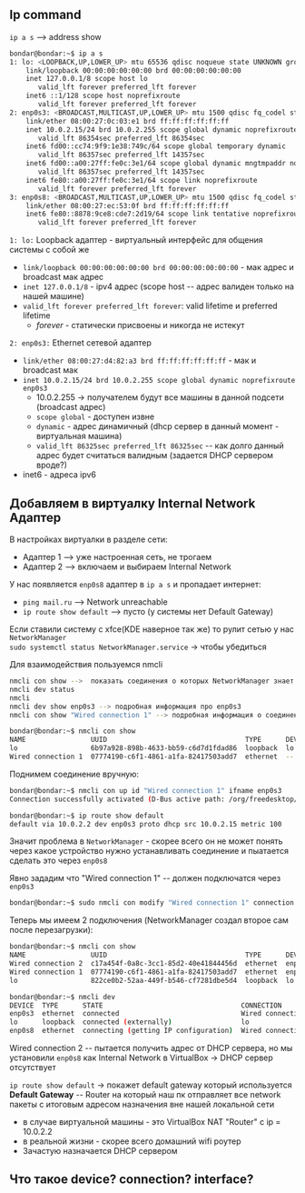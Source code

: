 ## Ip command

`ip a s` —> address show

```sh
bondar@bondar:~$ ip a s
1: lo: <LOOPBACK,UP,LOWER_UP> mtu 65536 qdisc noqueue state UNKNOWN group default qlen 1000
    link/loopback 00:00:00:00:00:00 brd 00:00:00:00:00:00
    inet 127.0.0.1/8 scope host lo
       valid_lft forever preferred_lft forever
    inet6 ::1/128 scope host noprefixroute 
       valid_lft forever preferred_lft forever
2: enp0s3: <BROADCAST,MULTICAST,UP,LOWER_UP> mtu 1500 qdisc fq_codel state UP group default qlen 1000
    link/ether 08:00:27:0c:03:e1 brd ff:ff:ff:ff:ff:ff
    inet 10.0.2.15/24 brd 10.0.2.255 scope global dynamic noprefixroute enp0s3
       valid_lft 86354sec preferred_lft 86354sec
    inet6 fd00::cc74:9f9:1e38:749c/64 scope global temporary dynamic 
       valid_lft 86357sec preferred_lft 14357sec
    inet6 fd00::a00:27ff:fe0c:3e1/64 scope global dynamic mngtmpaddr noprefixroute 
       valid_lft 86357sec preferred_lft 14357sec
    inet6 fe80::a00:27ff:fe0c:3e1/64 scope link noprefixroute 
       valid_lft forever preferred_lft forever
3: enp0s8: <BROADCAST,MULTICAST,UP,LOWER_UP> mtu 1500 qdisc fq_codel state UP group default qlen 1000
    link/ether 08:00:27:ec:53:0f brd ff:ff:ff:ff:ff:ff
    inet6 fe80::8878:9ce8:cde7:2d19/64 scope link tentative noprefixroute 
       valid_lft forever preferred_lft forever
```

`1: lo:` Loopback адаптер - виртуальный интерфейс для общения системы с собой же

- `link/loopback 00:00:00:00:00:00 brd 00:00:00:00:00:00` - мак адрес и broadcast мак адрес
- `inet 127.0.0.1/8` - ipv4 адрес (scope host -- адрес валиден только на нашей машине)
- `valid_lft forever preferred_lft forever`: valid lifetime и preferred lifetime
  - _forever_ - статически присвоены и никогда не истекут

`2: enp0s3:` Ethernet сетевой адаптер

- `link/ether 08:00:27:d4:82:a3 brd ff:ff:ff:ff:ff:ff` - мак и broadcast мак
- `inet 10.0.2.15/24 brd 10.0.2.255 scope global dynamic noprefixroute enp0s3`
  - 10.0.2.255 -> получателем будут все машины в данной подсети (broadcast адрес)
  - `scope global` - доступен извне
  - `dynamic` - адрес динамичный (dhcp сервер в данный момент - виртуальная машина)
  - `valid_lft 86325sec preferred_lft 86325sec` -- как долго данный адрес будет считаться валидным (задается DHCP сервером вроде?)
- inet6 - адреса ipv6

## Добавляем в виртуалку Internal Network Адаптер

В настройках виртуалки в разделе сети:

- Адаптер 1 --> уже настроенная сеть, не трогаем
- Адаптер 2 --> включаем и выбираем Internal Network

У нас появляется `enp0s8` адаптер в `ip a s` и пропадает интернет:

- `ping mail.ru` --> Network unreachable
- `ip route show default` --> пусто (у системы нет Default Gateway)

Если ставили систему с xfce(KDE наверное так же) то рулит сетью у нас `NetworkManager`  
`sudo systemctl status NetworkManager.service` -> чтобы убедиться

Для взаимодействия пользуемся nmcli

```sh
nmcli con show -->  показать соединения о которых NetworkManager знает
nmcli dev status
nmcli
nmcli dev show enp0s3 --> подробная информация про enp0s3
nmcli con show "Wired connection 1" --> подробная информация о соединении
```

```sh
bondar@bondar:~$ nmcli con show
NAME                UUID                                  TYPE      DEVICE 
lo                  6b97a928-898b-4633-bb59-c6d7d1fdad86  loopback  lo     
Wired connection 1  07774190-c6f1-4861-a1fa-82417503add7  ethernet  --     
```

Поднимем соединение вручную:

```sh
bondar@bondar:~$ nmcli con up id "Wired connection 1" ifname enp0s3
Connection successfully activated (D-Bus active path: /org/freedesktop/NetworkManager/ActiveConnection/23)
```

```sh
bondar@bondar:~$ ip route show default
default via 10.0.2.2 dev enp0s3 proto dhcp src 10.0.2.15 metric 100 
```

Значит проблема в `NetworkManager` - скорее всего он не может понять через какое устройство нужно устанавливать соединение и пыатается сделать это через `enp0s8`

Явно зададим что "Wired connection 1" -- должен подключатся через `enp0s3`

```sh
bondar@bondar:~$ sudo nmcli con modify "Wired connection 1" connection.interface-name enp0s3
```

Теперь мы имеем 2 подключения (NetworkManager создал второе сам после перезагрузки):

```sh
bondar@bondar:~$ nmcli con show
NAME                UUID                                  TYPE      DEVICE 
Wired connection 2  c17a454f-0a8c-3cc1-85d2-40e41844456d  ethernet  enp0s8 
Wired connection 1  07774190-c6f1-4861-a1fa-82417503add7  ethernet  enp0s3 
lo                  822ce0b2-52aa-449f-b546-cf7281dbe5d4  loopback  lo  

bondar@bondar:~$ nmcli dev
DEVICE  TYPE      STATE                                  CONNECTION         
enp0s3  ethernet  connected                              Wired connection 1 
lo      loopback  connected (externally)                 lo                 
enp0s8  ethernet  connecting (getting IP configuration)  Wired connection 2 
```

Wired connection 2 -- пытается получить адрес от DHCP сервера, но мы установили `enp0s8` как Internal Network в VirtualBox -> DHCP сервер отсутствует

`ip route show default` -> покажет default gateway который используется  
**Default Gateway** -- Router на который наш пк отправляет все network пакеты с итоговым адресом назначения вне нашей локальной сети

- в случае виртуальной машины - это VirtualBox NAT "Router" с ip = 10.0.2.2
- в реальной жизни - скорее всего домашний wifi роутер
- Зачастую назначается DHCP сервером

## Что такое device? connection? interface?
